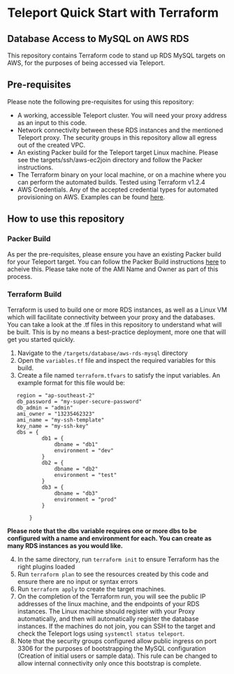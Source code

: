 # Teleport Quick Start with Terraform
## Database Access to MySQL on AWS RDS

This repository contains Terraform code to stand up RDS MySQL targets on AWS, for the purposes of being accessed via Teleport. 

## Pre-requisites
Please note the following pre-requisites for using this repository:
- A working, accessible Teleport cluster. You will need your proxy address as an input to this code. 
- Network connectivity between these RDS instances and the mentioned Teleport proxy. The security groups in this repository allow all egress out of the created VPC. 
- An existing Packer build for the Teleport target Linux machine. Please see the targets/ssh/aws-ec2join directory and follow the Packer instructions.
- The Terraform binary on your local machine, or on a machine where you can perform the automated builds. Tested using Terraform v1.2.4
- AWS Credentials. Any of the accepted credential types for automated provisioning on AWS. Examples can be found [here](https://registry.terraform.io/providers/hashicorp/aws/latest/docs).

## How to use this repository

### Packer Build
As per the pre-requisites, please ensure you have an existing Packer build for your Teleport target. You can follow the Packer Build instructions [here](https://github.com/dgkirkwood/teleport-terraform-quickstart/tree/main/targets/ssh/aws-ec2join) to acheive this. Please take note of the AMI Name and Owner as part of this process. 


### Terraform Build
Terraform is used to build one or more RDS instances, as well as a Linux VM which will facilitate connectivity between your proxy and the databases. You can take a look at the .tf files in this repository to understand what will be built. This is by no means a best-practice deployment, more one that will get you started quickly. 

1. Navigate to the `/targets/database/aws-rds-mysql` directory
2. Open the `variables.tf` file and inspect the required variables for this build.
3. Create a file named `terraform.tfvars` to satisfy the input variables. An example format for this file would be: 

```
   region = "ap-southeast-2"
   db_password = "my-super-secure-password"
   db_admin = "admin"
   ami_owner = "13235462323"
   ami_name = "my-ssh-template"
   key_name = "my-ssh-key"
   dbs = {
           db1 = {
               dbname = "db1"
               environment = "dev"
           }
           db2 = {
               dbname = "db2"
               environment = "test"
           }
           db3 = {
               dbname = "db3"
               environment = "prod"
           }

       }
```
**Please note that the dbs variable requires one or more dbs to be configured with a name and environment for each. You can create as many RDS instances as you would like.**

4. In the same directory, run `terraform init` to ensure Terraform has the right plugins loaded
5. Run `terraform plan` to see the resources created by this code and ensure there are no input or syntax errors
6. Run `terraform apply` to create the target machines. 
7. On the completion of the Terraform run, you will see the public IP addresses of the linux machine, and the endpoints of your RDS instances. The Linux machine should register with your Proxy automatically, and then will automatically register the database instances. If the machines do not join, you can SSH to the target and check the Teleport logs using `systemctl status teleport`. 
8. Note that the security groups configured allow public ingress on port 3306 for the purposes of bootstrapping the MySQL configuration (Creation of initial users or sample data). This rule can be changed to allow internal connectivity only once this bootstrap is complete. 